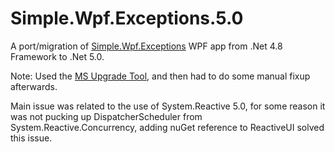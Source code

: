 # Simple.Wpf.Exceptions.5.0

A port/migration of [Simple.Wpf.Exceptions](https://github.com/oriches/Simple.Wpf.Exceptions) WPF app from .Net 4.8 Framework to .Net 5.0.

Note: Used the [MS Upgrade Tool](https://dotnet.microsoft.com/platform/upgrade-assistant/tutorial/install-upgrade-assistant), and then had to do some manual fixup afterwards.

Main issue was related to the use of System.Reactive 5.0, for some reason it was not pucking up DispatcherScheduler from System.Reactive.Concurrency, adding nuGet reference to ReactiveUI solved this issue.
